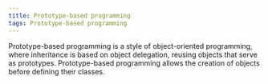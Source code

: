 ```yaml
---
title: Prototype-based programming
tags: Prototype-based programming
---
```


Prototype-based programming is a style of object-oriented programming, where inheritance is based on object delegation, reusing objects that serve as prototypes.
Prototype-based programming allows the creation of objects before defining their classes.

